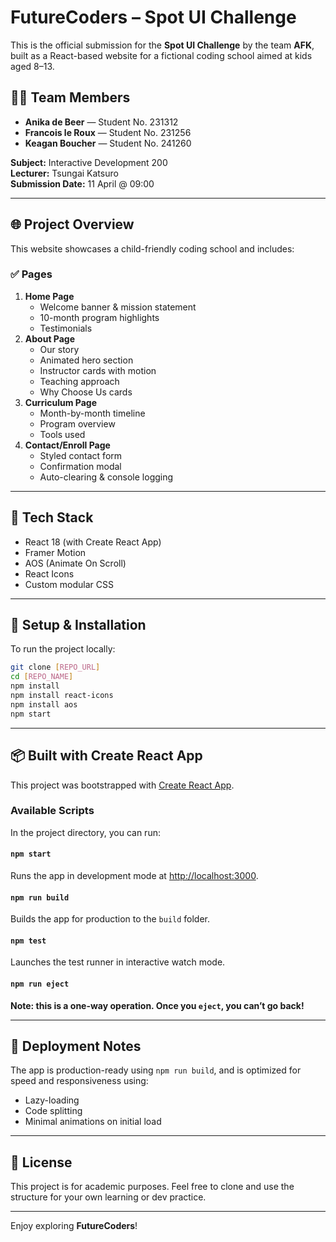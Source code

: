 # FutureCoders – Spot UI Challenge

This is the official submission for the **Spot UI Challenge** by the team **AFK**, built as a React-based website for a fictional coding school aimed at kids aged 8–13.

## 👩‍💻 Team Members
- **Anika de Beer** — Student No. 231312  
- **Francois le Roux** — Student No. 231256  
- **Keagan Boucher** — Student No. 241260

**Subject:** Interactive Development 200  
**Lecturer:** Tsungai Katsuro  
**Submission Date:** 11 April @ 09:00

---

## 🌐 Project Overview

This website showcases a child-friendly coding school and includes:

### ✅ Pages
1. **Home Page**
   - Welcome banner & mission statement
   - 10-month program highlights
   - Testimonials
2. **About Page**
   - Our story
   - Animated hero section
   - Instructor cards with motion
   - Teaching approach
   - Why Choose Us cards
3. **Curriculum Page**
   - Month-by-month timeline
   - Program overview
   - Tools used
4. **Contact/Enroll Page**
   - Styled contact form
   - Confirmation modal
   - Auto-clearing & console logging

---

## 🧠 Tech Stack
- React 18 (with Create React App)
- Framer Motion
- AOS (Animate On Scroll)
- React Icons
- Custom modular CSS

---

## 🚀 Setup & Installation

To run the project locally:

```bash
git clone [REPO_URL]
cd [REPO_NAME]
npm install
npm install react-icons
npm install aos
npm start
```

---

## 📦 Built with Create React App

This project was bootstrapped with [Create React App](https://github.com/facebook/create-react-app).

### Available Scripts

In the project directory, you can run:

#### `npm start`
Runs the app in development mode at [http://localhost:3000](http://localhost:3000).

#### `npm run build`
Builds the app for production to the `build` folder.

#### `npm test`
Launches the test runner in interactive watch mode.

#### `npm run eject`
**Note: this is a one-way operation. Once you `eject`, you can’t go back!**

---

## 📁 Deployment Notes

The app is production-ready using `npm run build`, and is optimized for speed and responsiveness using:
- Lazy-loading
- Code splitting
- Minimal animations on initial load

---

## 📌 License

This project is for academic purposes. Feel free to clone and use the structure for your own learning or dev practice.

---

Enjoy exploring **FutureCoders**!